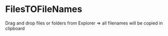 # FilesTOFileNames
Drag and drop files or folders from Explorer => all filenames will be copied in clipboard
